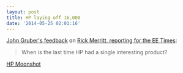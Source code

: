 ```yaml
---
layout: post
title: HP laying off 16,000
date: '2014-05-25 02:01:16'
---
```


[John Gruber's feedback](http://daringfireball.net/linked/2014/05/23/hp) on [Rick Merritt, reporting for the EE Times](http://www.eetimes.com/document.asp?doc_id=1322476):

> When is the last time HP had a single interesting product?

[HP Moonshot](http://vmstan.com/technical-look-into-hp-moonshot/)